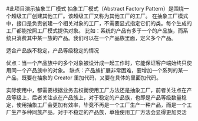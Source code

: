 #此项目演示抽象工厂模式
抽象工厂模式（Abstract Factory Pattern）是围绕一个超级工厂创建其他工厂。该超级工厂又称为其他工厂的工厂。
在抽象工厂模式中，接口是负责创建一个相关对象的工厂，不需要显式指定它们的类。每个生成的工厂都能按照工厂模式提供对象。
比如：系统的产品有多于一个的产品族，而系统只消费其中某一族的产品。我们可以在一个产品族里面，定义多个产品。

适合产品族不稳定，产品等级稳定的情况

优点：当一个产品族中的多个对象被设计成一起工作时，它能保证客户端始终只使用同一个产品族中的对象。
缺点：产品族扩展非常困难，要增加一个系列的某一产品，既要在抽象的 Creator 里加代码，又要在具体的里面加代码。

实际使用中，都需要根据业务去权衡使用工厂方法还是抽象工厂，前者关注点在产品等级上，后者关注点在产品族上，对于稳定的产品族，也即是产品等级数量稳定，使用抽象工厂会更加有效率，毕竟不再是一个工厂生产一种产品，而是一个工厂生产多种同族产品，对于不稳定的产品族，单独使用工厂方法会显得更加灵活